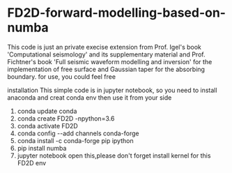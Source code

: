 # FD2D-forward-modelling-based-on-numba
This code is just an private execise extension from Prof. Igel's book 'Computational seismology' and its supplementary material and Prof. Fichtner's book 'Full seismic waveform modelling and inversion' for the implementation of free surface and Gaussian taper for the absorbing boundary. for use, you could feel free 

installation
This simple code is in jupyter notebook, so you need to install anaconda and creat conda env then use it from your side
1. conda update conda
2. conda create FD2D -npython=3.6
3. conda activate FD2D
4. conda config --add channels conda-forge
5. conda install -c conda-forge  pip ipython 
6. pip install numba
7. jupyter notebook open this,please don't forget install kernel for this FD2D env
